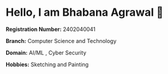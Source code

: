 # Hello, I am **Bhabana Agrawal** 👋

**Registration Number:** 2402040041

**Branch:** Computer Science and Technology

**Domain:** AI/ML , Cyber Security 

**Hobbies:** Sketching and Painting